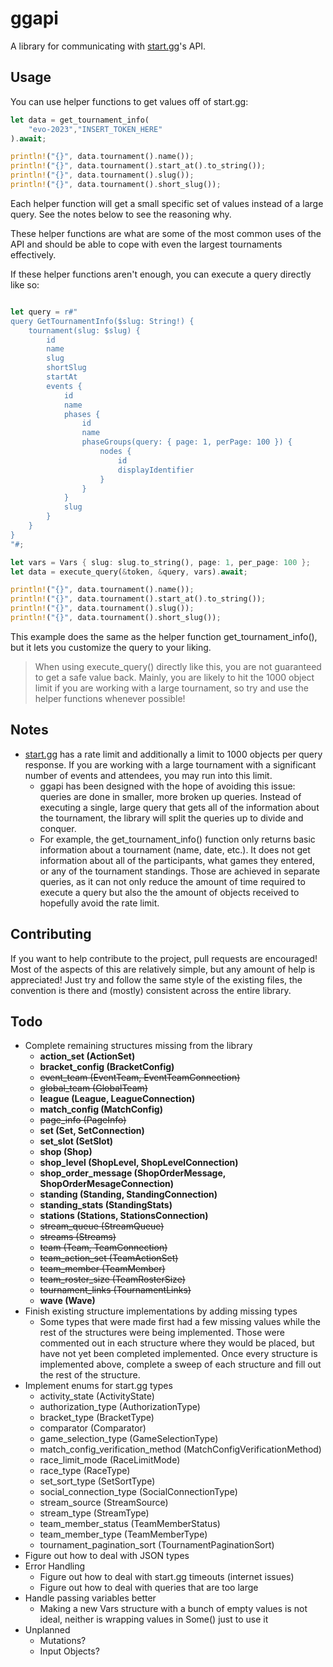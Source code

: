 # ggapi
A library for communicating with [start.gg](https://start.gg/)'s API.

## Usage
You can use helper functions to get values off of start.gg:
```rust
let data = get_tournament_info(
    "evo-2023","INSERT_TOKEN_HERE"
).await;

println!("{}", data.tournament().name());
println!("{}", data.tournament().start_at().to_string());
println!("{}", data.tournament().slug());
println!("{}", data.tournament().short_slug());
```
Each helper function will get a small specific set of values instead of a large query. See the notes below to see the reasoning why.

These helper functions are what are some of the most common uses of the API and should be able to cope with even the largest tournaments effectively.

If these helper functions aren't enough, you can execute a query directly like so:
```rust

let query = r#"
query GetTournamentInfo($slug: String!) {
    tournament(slug: $slug) {
        id
        name
        slug
        shortSlug
        startAt
        events {
            id
            name
            phases {
                id
                name
                phaseGroups(query: { page: 1, perPage: 100 }) {
                    nodes {
                        id
                        displayIdentifier
                    }
                }
            }
            slug
        }
    }
}
"#;

let vars = Vars { slug: slug.to_string(), page: 1, per_page: 100 };
let data = execute_query(&token, &query, vars).await;

println!("{}", data.tournament().name());
println!("{}", data.tournament().start_at().to_string());
println!("{}", data.tournament().slug());
println!("{}", data.tournament().short_slug());
```
This example does the same as the helper function get_tournament_info(), but it lets you customize the query to your liking.
> When using execute_query() directly like this, you are not guaranteed to get a safe value back. Mainly, you are likely to hit the 1000 object limit if you are working with a large tournament, so try and use the helper functions whenever possible!

## Notes
- [start.gg](https://start.gg/) has a rate limit and additionally a limit to 1000 objects per query response. If you are working with a large tournament with a significant number of events and attendees, you may run into this limit.
    - ggapi has been designed with the hope of avoiding this issue: queries are done in smaller, more broken up queries. Instead of executing a single, large query that gets all of the information about the tournament, the library will split the queries up to divide and conquer.
    - For example, the get_tournament_info() function only returns basic information about a tournament (name, date, etc.). It does not get information about all of the participants, what games they entered, or any of the tournament standings. Those are achieved in separate queries, as it can not only reduce the amount of time required to execute a query but also the the amount of objects received to hopefully avoid the rate limit.

## Contributing
If you want to help contribute to the project, pull requests are encouraged! Most of the aspects of this are relatively simple, but any amount of help is appreciated! Just try and follow the same style of the existing files, the convention is there and (mostly) consistent across the entire library.

## Todo
- Complete remaining structures missing from the library
    - **action_set (ActionSet)**
    - **bracket_config (BracketConfig)**
    - ~~event_team (EventTeam, EventTeamConnection)~~
    - ~~global_team (GlobalTeam)~~
    - **league (League, LeagueConnection)**
    - **match_config (MatchConfig)**
    - ~~page_info (PageInfo)~~
    - **set (Set, SetConnection)**
    - **set_slot (SetSlot)**
    - **shop (Shop)**
    - **shop_level (ShopLevel, ShopLevelConnection)**
    - **shop_order_message (ShopOrderMessage, ShopOrderMesageConnection)**
    - **standing (Standing, StandingConnection)**
    - **standing_stats (StandingStats)**
    - **stations (Stations, StationsConnection)**
    - ~~stream_queue (StreamQueue)~~
    - ~~streams (Streams)~~
    - ~~team (Team, TeamConnection)~~
    - ~~team_action_set (TeamActionSet)~~
    - ~~team_member (TeamMember)~~
    - ~~team_roster_size (TeamRosterSize)~~
    - ~~tournament_links (TournamentLinks)~~
    - **wave (Wave)**
- Finish existing structure implementations by adding missing types
    - Some types that were made first had a few missing values while the rest of the structures were being implemented. Those were commented out in each structure where they would be placed, but have not yet been completed implemented. Once every structure is implemented above, complete a sweep of each structure and fill out the rest of the structure.
- Implement enums for start.gg types
    - activity_state (ActivityState)
    - authorization_type (AuthorizationType)
    - bracket_type (BracketType)
    - comparator (Comparator)
    - game_selection_type (GameSelectionType)
    - match_config_verification_method (MatchConfigVerificationMethod)
    - race_limit_mode (RaceLimitMode)
    - race_type (RaceType)
    - set_sort_type (SetSortType)
    - social_connection_type (SocialConnectionType)
    - stream_source (StreamSource)
    - stream_type (StreamType)
    - team_member_status (TeamMemberStatus)
    - team_member_type (TeamMemberType)
    - tournament_pagination_sort (TournamentPaginationSort)
- Figure out how to deal with JSON types
- Error Handling
    - Figure out how to deal with start.gg timeouts (internet issues)
    - Figure out how to deal with queries that are too large
- Handle passing variables better
    - Making a new Vars structure with a bunch of empty values is not ideal, neither is wrapping values in Some() just to use it
- Unplanned
    - Mutations?
    - Input Objects?
